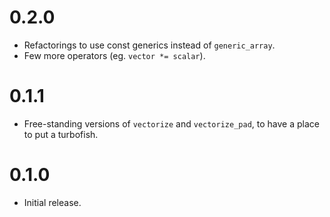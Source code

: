 # 0.2.0

* Refactorings to use const generics instead of `generic_array`.
* Few more operators (eg. `vector *= scalar`).

# 0.1.1

* Free-standing versions of `vectorize` and `vectorize_pad`, to have a place to
  put a turbofish.

# 0.1.0

* Initial release.
